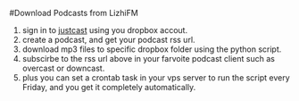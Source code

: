 #Download Podcasts from LizhiFM

1. sign in to [justcast](http://www.thejustcast.com/) using you dropbox accout.
2. create a podcast, and get your podcast rss url.
3. download mp3 files to specific dropbox folder using the python script.
4. subscirbe to the rss url above in your farvoite podcast client such as overcast or downcast.
5. plus you can set a crontab task in your vps server to run the script every Friday, and you get it completely automatically.



